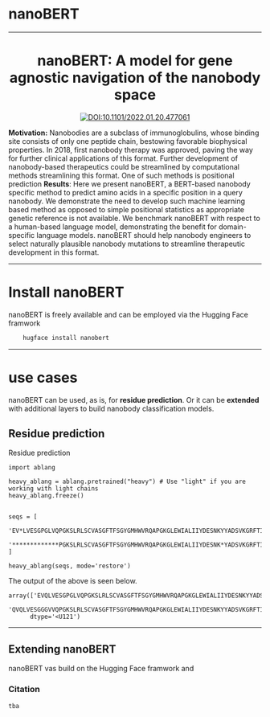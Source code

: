 # nanoBERT
---

<div align="center">    
 
# nanoBERT: A model for gene agnostic navigation of the nanobody space 

[![DOI:10.1101/2022.01.20.477061](http://img.shields.io/badge/DOI-10.1101/2022.01.20.477061-B31B1B.svg)](https://doi.org/10.1101/2022.01.20.477061)

</div>

**Motivation:** Nanobodies are a subclass of immunoglobulins, whose binding site consists of only one peptide chain, bestowing favorable biophysical properties. In 2018, first nanobody therapy was approved, paving the way for further clinical applications of this format. Further development of nanobody-based therapeutics could be streamlined by computational methods streamlining this format. One of such methods is positional prediction 
**Results**: Here we present nanoBERT, a BERT-based nanobody specific method to predict amino acids in a specific position in a query nanobody. We demonstrate the need to develop such machine learning based method as opposed to simple positional statistics as appropriate genetic reference is not available. We benchmark nanoBERT with respect to a human-based language model, demonstrating the benefit for domain-specific language models. nanoBERT should help nanobody engineers to select naturally plausible nanobody mutations to streamline therapeutic development in this format. 


-----------

# Install nanoBERT

nanoBERT is freely available and can be employed via the Hugging Face framwork 

~~~.sh
    hugface install nanobert
~~~

----------

# use cases
nanoBERT can be used, as is, for **residue prediction**. Or it can be **extended** with additional layers to build nanobody classification models. 

## Residue prediction

Residue prediction 

```{r, engine='python', count_lines}
import ablang

heavy_ablang = ablang.pretrained("heavy") # Use "light" if you are working with light chains
heavy_ablang.freeze()


seqs = [
    'EV*LVESGPGLVQPGKSLRLSCVASGFTFSGYGMHWVRQAPGKGLEWIALIIYDESNKYYADSVKGRFTISRDNSKNTLYLQMSSLRAEDTAVFYCAKVKFYDPTAPNDYWGQGTLVTVSS',
    '*************PGKSLRLSCVASGFTFSGYGMHWVRQAPGKGLEWIALIIYDESNK*YADSVKGRFTISRDNSKNTLYLQMSSLRAEDTAVFYCAKVKFYDPTAPNDYWGQGTL*****',
]

heavy_ablang(seqs, mode='restore')

```

The output of the above is seen below.

```console
array(['EVQLVESGPGLVQPGKSLRLSCVASGFTFSGYGMHWVRQAPGKGLEWIALIIYDESNKYYADSVKGRFTISRDNSKNTLYLQMSSLRAEDTAVFYCAKVKFYDPTAPNDYWGQGTLVTVSS',
       'QVQLVESGGGVVQPGKSLRLSCVASGFTFSGYGMHWVRQAPGKGLEWIALIIYDESNKYYADSVKGRFTISRDNSKNTLYLQMSSLRAEDTAVFYCAKVKFYDPTAPNDYWGQGTLVTVSS'],
      dtype='<U121')
```
-----

## Extending nanoBERT
nanoBERT vas build on the Hugging Face framwork and 



### Citation   
```
tba
```  
